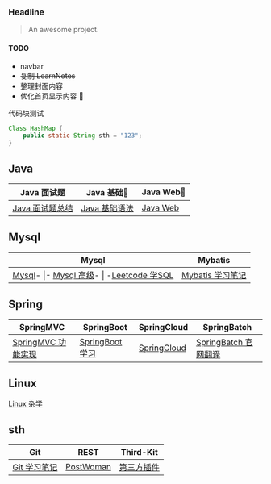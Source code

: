 ### Headline

> An awesome project.
#### TODO
- navbar
- ~~复制 LearnNotes~~
- 整理封面内容
- 优化首页显示内容
:tada:

代码块测试
```java
Class HashMap {	
	public static String sth = "123";
}
```

## Java

| Java 面试题                     | Java 基础🎈                   | Java Web🎈              |
| ------------------------------- | ---------------------------- | ---------------------- |
| [Java 面试题总结](/Java面试题/) | [Java 基础语法](/java-base/) | [Java Web](/java-web/) |

## Mysql

| Mysql                                                        | Mybatis                       |
| ------------------------------------------------------------ | ----------------------------- |
| [Mysql](/mysql/)\- \|- [Mysql 高级](/mysql高级/)\- \| -[Leetcode 学SQL](/leetcode-sql/) | [Mybatis 学习笔记](/mybatis/) |

## Spring

| SpringMVC                         | SpringBoot                      | SpringCloud                  | SpringBatch                           |
| --------------------------------- | ------------------------------- | ---------------------------- | ------------------------------------- |
| [SpringMVC 功能实现](/springmvc/) | [SpringBoot 学习](/springboot/) | [SpringCloud](/springcloud/) | [SpringBatch 官网翻译](/springbatch/) |

## Linux

[Linux 杂学](/linux/)

## sth

| Git                   | REST                              | Third-Kit                  |
| --------------------- | --------------------------------- | -------------------------- |
| [Git 学习笔记](/git/) | [PostWoman](/tools/post-woman.md) | [第三方插件](/第三方插件/) |
